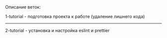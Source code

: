 Описание веток:

1-tutorial - подготовка проекта к работе (удаление лишнего кода)

---

2-tutorial - установка и настройка eslint и prettier
